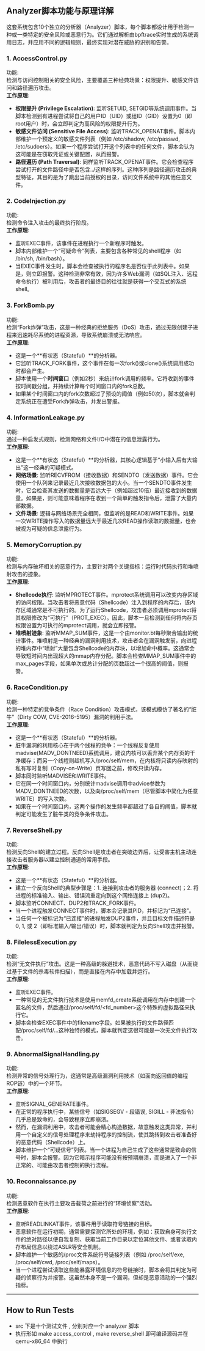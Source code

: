 ## **Analyzer脚本功能与原理详解**

这套系统包含10个独立的分析器（Analyzer）脚本，每个脚本都设计用于检测一种或一类特定的安全风险或恶意行为。它们通过解析由bpftrace实时生成的系统调用日志，并应用不同的逻辑规则，最终实现对潜在威胁的识别和告警。

### **1\. AccessControl.py**

功能:  
检测与访问控制相关的安全风险，主要覆盖三种经典场景：权限提升、敏感文件访问和路径遍历攻击。  
**工作原理**:

* **权限提升 (Privilege Escalation)**: 监听SETUID, SETGID等系统调用事件。当脚本检测到有进程尝试将自己的用户ID（UID）或组ID（GID）设置为0（即root用户）时，会立即判定为高风险的权限提升行为。  
* **敏感文件访问 (Sensitive File Access)**: 监听TRACK\_OPENAT事件。脚本内部维护一个预定义的敏感文件列表（例如 /etc/shadow, /etc/passwd, /etc/sudoers）。如果一个程序尝试打开这个列表中的任何文件，脚本会认为这可能是在窃取凭证或关键配置，从而报警。  
* **路径遍历 (Path Traversal)**: 同样监听TRACK\_OPENAT事件。它会检查程序尝试打开的文件路径中是否包含../这样的序列。这种序列是路径遍历攻击的典型特征，其目的是为了跳出当前授权的目录，访问文件系统中的其他任意文件。

### **2\. CodeInjection.py**

功能:  
检测命令注入攻击的最终执行阶段。  
**工作原理**:

* 监听EXEC事件，该事件在进程执行一个新程序时触发。  
* 脚本内部维护一个“可疑命令”列表，主要包含各种常见的shell程序（如 /bin/sh, /bin/bash）。  
* 当EXEC事件发生时，脚本会检查被执行的程序名是否位于此列表中。如果是，则立即报警。这种检测非常有效，因为许多Web漏洞（如SQL注入、远程命令执行）被利用后，攻击者的最终目的往往就是获得一个交互式的系统shell。

### **3\. ForkBomb.py**

功能:  
检测“Fork炸弹”攻击，这是一种经典的拒绝服务（DoS）攻击，通过无限创建子进程来迅速耗尽系统的进程资源，导致系统崩溃或无法响应。  
**工作原理**:

* 这是一个\*\*有状态（Stateful）\*\*的分析器。  
* 它监听TRACK\_FORK事件，这个事件在每一次fork()或clone()系统调用成功时都会产生。  
* 脚本使用一个**时间窗口**（例如2秒）来统计fork调用的频率。它将收到的事件按时间戳分组，并持续计算每个时间窗口内的fork总数。  
* 如果某个时间窗口内的fork次数超过了预设的阈值（例如50次），脚本就会判定系统正在遭受Fork炸弹攻击，并发出警报。

### **4\. InformationLeakage.py**

功能:  
通过一种启发式规则，检测网络和文件I/O中潜在的信息泄露行为。  
**工作原理**:

* 这是一个\*\*有状态（Stateful）\*\*的分析器，其核心逻辑基于“小输入后有大输出”这一经典的可疑模式。  
* **网络场景**: 监听RECVFROM（接收数据）和SENDTO（发送数据）事件。它会使用一个队列来记录最近几次接收数据包的大小。当一个SENDTO事件发生时，它会检查其发送的数据量是否远大于（例如超过10倍）最近接收到的数据量。如果是，则可能意味着程序在收到一个简单的触发指令后，泄露了大量内部数据。  
* **文件场景**: 逻辑与网络场景完全相同，但监听的是READ和WRITE事件。如果一次WRITE操作写入的数据量远大于最近几次READ操作读取的数据量，也会被视为可疑的信息泄露行为。

### **5\. MemoryCorruption.py**

功能:  
检测与内存破坏相关的恶意行为，主要针对两个关键指标：运行时代码执行和堆喷射攻击的迹象。  
**工作原理**:

* **Shellcode执行**: 监听MPROTECT事件。mprotect系统调用可以改变内存区域的访问权限。当攻击者将恶意代码（Shellcode）注入到程序的内存后，该内存区域通常是不可执行的。为了运行Shellcode，攻击者必须调用mprotect将其权限修改为“可执行”（PROT\_EXEC）。因此，脚本一旦检测到任何将内存页权限设置为可执行的mprotect调用，就会立即报警。  
* **堆喷射迹象**: 监听MMAP\_SUM事件，这是一个由monitor.bt每秒聚合输出的统计事件。堆喷射是一种经典的漏洞利用技术，攻击者会在漏洞触发前，向进程的堆内存中“喷射”大量包含Shellcode的内存块，以增加命中概率。这通常会导致短时间内出现超大的mmap内存分配。脚本会检查MMAP\_SUM事件中的max\_pages字段，如果单次或总计分配的页数超过一个很高的阈值，则报警。

### **6\. RaceCondition.py**

功能:  
检测一种特定的竞争条件（Race Condition）攻击模式，该模式模仿了著名的“脏牛”（Dirty COW, CVE-2016-5195）漏洞的利用手法。  
**工作原理**:

* 这是一个\*\*有状态（Stateful）\*\*的分析器。  
* 脏牛漏洞的利用核心在于两个线程的竞争：一个线程反复使用madvise(MADV\_DONTNEED)系统调用，建议内核可以丢弃某个内存页的干净缓存；而另一个线程则趁机写入/proc/self/mem，在内核将只读内存映射的私有写时复制（Copy-on-Write）页写回之前，修改只读内存。  
* 脚本同时监听MADVISE和WRITE事件。  
* 它在同一个时间窗口内，分别统计madvise调用中advice参数为MADV\_DONTNEED的次数，以及向/proc/self/mem（尽管脚本中简化为任意WRITE）的写入次数。  
* 如果在一个时间窗口内，这两个操作的发生频率都超过了各自的阈值，脚本就判定可能发生了脏牛类的竞争条件攻击。

### **7\. ReverseShell.py**

功能:  
检测反向Shell的建立过程。反向Shell是攻击者在突破边界后，让受害主机主动连接攻击者服务器以建立控制通道的常用手段。  
**工作原理**:

* 这是一个\*\*有状态（Stateful）\*\*的分析器。  
* 建立一个反向Shell的典型步骤是：1. 连接到攻击者的服务器 (connect)；2. 将进程的标准输入、输出、错误流重定向到这个网络连接上 (dup2)。  
* 脚本监听CONNECT、DUP2和TRACK\_FORK事件。  
* 当一个进程触发CONNECT事件时，脚本会记录其PID，并标记为“已连接”。  
* 当任何一个被标记为“已连接”的进程触发DUP2事件，并且目标文件描述符是0, 1, 或 2（即标准输入/输出/错误）时，脚本就判定为反向Shell攻击并报警。

### **8\. FilelessExecution.py**

功能:  
检测“无文件执行”攻击。这是一种高级的躲避技术，恶意代码不写入磁盘（从而绕过基于文件的杀毒软件扫描），而是直接在内存中加载并运行。  
**工作原理**:

* 监听EXEC事件。  
* 一种常见的无文件执行技术是使用memfd\_create系统调用在内存中创建一个匿名的文件，然后通过/proc/self/fd/\<fd\_number\>这个特殊的虚拟路径来执行它。  
* 脚本会检查EXEC事件中的filename字段。如果被执行的文件路径匹配/proc/self/fd/...这种独特的模式，脚本就判定这很可能是一次无文件执行攻击。

### **9\. AbnormalSignalHandling.py**

功能:  
检测异常的信号处理行为，这通常是高级漏洞利用技术（如面向返回值的编程ROP链）中的一个环节。  
**工作原理**:

* 监听SIGNAL\_GENERATE事件。  
* 在正常的程序执行中，某些信号（如SIGSEGV \- 段错误, SIGILL \- 非法指令）几乎总是致命的，会导致程序立即崩溃。  
* 然而，在漏洞利用中，攻击者可能会精心构造数据，故意触发这类异常，并利用一个自定义的信号处理程序来劫持程序的控制流，使其跳转到攻击者准备好的恶意代码（Shellcode）上。  
* 脚本维护一个“可疑信号”列表。当一个进程为自己生成了这些通常是致命的信号时，脚本会报警。因为它暗示程序可能没有按预期崩溃，而是进入了一个非正常的、可能由攻击者控制的执行流程。

### **10\. Reconnaissance.py**

功能:  
检测恶意软件在执行主要攻击载荷之前进行的“环境侦察”活动。  
**工作原理**:

* 监听READLINKAT事件，该事件用于读取符号链接的目标。  
* 恶意软件在运行初期，通常需要探测它所处的环境，例如：获取自身可执行文件的绝对路径以便自我复制、获取当前工作目录以定位其他文件、或者读取内存布局信息以绕过ASLR等安全机制。  
* 脚本维护一个敏感的/proc文件系统符号链接列表（例如 /proc/self/exe, /proc/self/cwd, /proc/self/maps）。  
* 当一个进程尝试读取这些能暴露环境信息的符号链接时，脚本会将其判定为可疑的侦察行为并报警。这虽然本身不是一个漏洞，但却是恶意活动的一个强烈指标。

---

## **How to Run Tests**
- src 下是十个测试文件 , 分别对应一个 analyzer 脚本
- 执行形如  make access_control , make reverse_shell 即可编译源码并在 qemu-x86_64 中执行